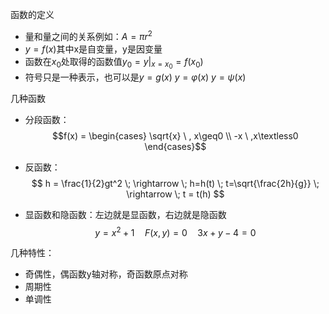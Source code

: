 函数的定义
- 量和量之间的关系例如：$A=\pi r^2$
- $y=f(x)$其中x是自变量，y是因变量
- 函数在$x_0$处取得的函数值$y_0=y|_{x=x_0} = f(x_0)$ 
- 符号只是一种表示，也可以是$y=g(x)\ y=\varphi(x)\ y=\psi(x)$ 

几种函数
- 分段函数：
$$f(x) = \begin{cases}
\sqrt{x} \ , x\geq0 \\
-x \ ,x\textless0
\end{cases}$$

- 反函数：
$$
h = \frac{1}{2}gt^2 \; \rightarrow \; h=h(t) \; t=\sqrt{\frac{2h}{g}} \; \rightarrow \; t = t(h)
$$
- 显函数和隐函数：左边就是显函数，右边就是隐函数
$$
y=x^2+1 \quad F(x,y) = 0 \quad 3x+y-4=0
$$


几种特性：
- 奇偶性，偶函数y轴对称，奇函数原点对称
- 周期性
- 单调性